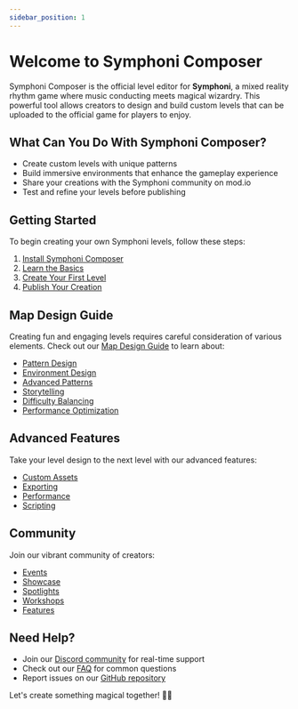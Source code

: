 ```yaml
---
sidebar_position: 1
---
```


# Welcome to Symphoni Composer

Symphoni Composer is the official level editor for **Symphoni**, a mixed reality rhythm game where music conducting meets magical wizardry. This powerful tool allows creators to design and build custom levels that can be uploaded to the official game for players to enjoy.

## What Can You Do With Symphoni Composer?

- Create custom levels with unique patterns
- Build immersive environments that enhance the gameplay experience
- Share your creations with the Symphoni community on mod.io
- Test and refine your levels before publishing

## Getting Started

To begin creating your own Symphoni levels, follow these steps:

1. [Install Symphoni Composer](/docs/getting-started/installation)
2. [Learn the Basics](/docs/getting-started/basics)
3. [Create Your First Level](/docs/getting-started/first-level)
4. [Publish Your Creation](/docs/getting-started/publishing)

## Map Design Guide

Creating fun and engaging levels requires careful consideration of various elements. Check out our [Map Design Guide](/docs/map-design) to learn about:

- [Pattern Design](/docs/map-design/patterns)
- [Environment Design](/docs/map-design/environment)
- [Advanced Patterns](/docs/map-design/advanced-patterns)
- [Storytelling](/docs/map-design/storytelling)
- [Difficulty Balancing](/docs/map-design/difficulty)
- [Performance Optimization](/docs/map-design/optimization)

## Advanced Features

Take your level design to the next level with our advanced features:

- [Custom Assets](/docs/advanced-features/custom-assets)
- [Exporting](/docs/advanced-features/exporting)
- [Performance](/docs/advanced-features/performance)
- [Scripting](/docs/advanced-features/scripting)

## Community

Join our vibrant community of creators:

- [Events](/docs/community/events)
- [Showcase](/docs/community/showcase)
- [Spotlights](/docs/community/spotlights)
- [Workshops](/docs/community/workshops)
- [Features](/docs/community/features)

## Need Help?

- Join our [Discord community](https://discord.gg/symphoni) for real-time support
- Check out our [FAQ](/docs/faq) for common questions
- Report issues on our [GitHub repository](https://github.com/symphoni-game/symphoni-composer)

Let's create something magical together! 🎵✨
